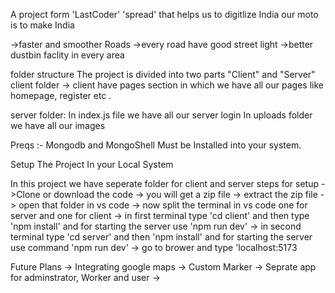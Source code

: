 A project form 'LastCoder' 'spread' that helps us to digitlize India 
 our moto is to make India 

 ->faster and smoother Roads
 ->every road have good street light
 ->better dustbin faclity in every area 

 folder structure
 The project is divided into two parts "Client" and "Server"
 client folder ->
 client have pages section in which we have all our pages like homepage, register etc .

 server folder:
 In index.js file we have all our server login
 In uploads folder we have all our images


Preqs :-
Mongodb and MongoShell Must be Installed into your system.




Setup The Project In your Local System



In this project we have seperate folder for client and server 
steps for setup
->Clone or  download the code 
-> you will get a zip file 
-> extract the zip file 
-> open that folder in vs code 
-> now split the terminal in vs code one for server and one for client
-> in first terminal type 'cd client' and then type  'npm install' and for starting the server use 'npm run dev'
-> in second terminal type 'cd server' and then 'npm install' and for starting the server use command 'npm run dev'
-> go to brower and type 'localhost:5173



Future Plans
-> Integrating google maps
->  Custom Marker
-> Seprate app for adminstrator, Worker and user
-> 
